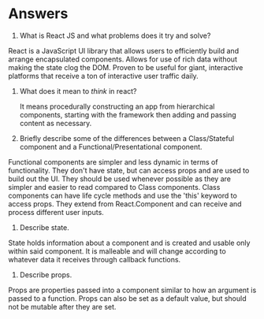 # Answers

1.  What is React JS and what problems does it try and solve?

React is a JavaScript UI library that allows users to efficiently build and arrange encapsulated components.  Allows for use of rich data without making the state clog the DOM.  Proven to be useful for giant, interactive platforms that receive a ton of interactive user traffic daily.

1.  What does it mean to _think_ in react?

    It means procedurally constructing an app from hierarchical components, starting with the framework then adding and passing content as necessary.

1.  Briefly describe some of the differences between a Class/Stateful component and a Functional/Presentational component.

Functional components are simpler and less dynamic in terms of functionality.  They don't have state, but can access props and are used to build out the UI.  They should be used whenever possible as they are simpler and easier to read compared to Class components.
Class components can have life cycle methods and use the 'this' keyword to access props.  They extend from React.Component and can receive and process different user inputs.

1.  Describe state.

State holds information about a component and is created and usable only within said component.  It is malleable and will change according to whatever data it receives through callback functions.

1.  Describe props.

Props are properties passed into a component similar to how an argument is passed to a function. Props can also be set as a default value, but should not be mutable after they are set.